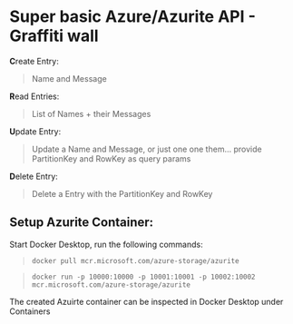 # Super basic Azure/Azurite API - Graffiti wall

**C**reate Entry: 
> Name and Message 

**R**ead Entries: 
> List of Names + their Messages 

**U**pdate Entry: 
> Update a Name and Message, or just one one them... provide PartitionKey and RowKey as query params

**D**elete Entry: 
> Delete a Entry with the PartitionKey and RowKey


## Setup Azurite Container: 

Start Docker Desktop, run the following commands: 
> `docker pull mcr.microsoft.com/azure-storage/azurite`

> `docker run -p 10000:10000 -p 10001:10001 -p 10002:10002 mcr.microsoft.com/azure-storage/azurite`

The created Azuirte container can be inspected in Docker Desktop under Containers 
